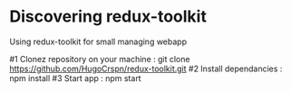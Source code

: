 # Discovering redux-toolkit
Using redux-toolkit for small managing webapp

#1 Clonez repository on your machine : git clone https://github.com/HugoCrspn/redux-toolkit.git
#2 Install dependancies : npm install
#3 Start app : npm start